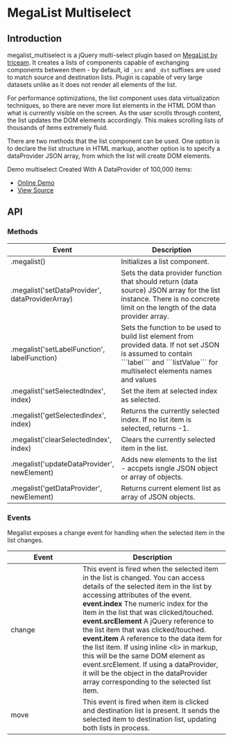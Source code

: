 MegaList Multiselect
====================

## Introduction

megalist_multiselect is a jQuery multi-select plugin based on [MegaList by triceam](https://github.com/triceam/MegaList). It creates a lists of components capable of exchanging components between them - by default, id ```_src``` and ```_dst``` suffixes are used to match source and destination lists. Plugin is capable of very large datasets unlike as it does not render all elements of the list.

For performance optimizations, the list component uses data virtualization techniques, so there are never more list elements in the HTML DOM than what is currently visible on the screen. As the user scrolls through content, the list updates the DOM elements accordingly. This makes scrolling lists of thousands of items extremely fluid.

There are two methods that the list component can be used.  One option is to declare the list structure in HTML markup, another option is to specify a dataProvider JSON array, from which the list will create DOM elements.
    
Demo multiselect Created With A DataProvider of 100,000 items:
* [Online Demo](http://maiiku.github.io/megalist_multiselect/samples/01_megalist_multiselect_demo.html)
* [View Source](https://github.com/maiiku/megalist_multiselect/blob/master/samples/01_megalist_multiselect_demo.html)

      
## API   

### Methods       
      
<table>
<thead>
 <tr>
   <th style="width: 150px;">Event</th>
   <th>Description</th>
 </tr>
</thead>
<tbody>
 <tr>
   <td>.megalist()</td>
   <td>Initializes a list component.</td>
 </tr>
 <tr>
   <td>.megalist('setDataProvider', dataProviderArray)</td>
   <td>Sets the data provider function that should return (data source) JSON array for the list instance.  There is no concrete limit on the length of the data provider array.</td>
 </tr>
 <tr>
   <td>.megalist('setLabelFunction', labelFunction)</td>
   <td>Sets the function to be used to build list element from provided data. If not set JSON is assumed to contain ```label``` and ```listValue``` for multiselect elements names and values</td>
 </tr>
 <tr>
   <td>.megalist('setSelectedIndex', index)</td>
   <td>Set the item at selected index as selected.</td>
 </tr>
 <tr>
   <td>.megalist('getSelectedIndex', index)</td>
   <td>Returns the currently selected index.  If no list item is selected, returns -1.</td>
 </tr>
 <tr>
   <td>.megalist('clearSelectedIndex', index)</td>
   <td>Clears the currently selected item in the list.</td>
</tr>
<tr>
   <td>.megalist('updateDataProvider', newElement)</td>
   <td>Adds new elements to the list - accpets isngle JSON object or array of objects.</td>
</tr>
<tr>
   <td>.megalist('getDataProvider', newElement)</td>
   <td>Returns current element list as array of JSON objects.</td>
</tr>

</table>

### Events
Megalist exposes a change event for handling when the selected item in the list changes.
          
<table>
<thead>
 <tr>
   <th style="width: 150px;">Event</th>
   <th>Description</th>
 </tr>
</thead>
<tbody>
 <tr>
   <td>change</td>
   <td>This event is fired when the selected item in the list is changed.  You can access details of the selected item in the list by accessing attributes of the event.  
    <strong>event.index</strong>
    The numeric index for the item in the list that was clicked/touched.
    <strong>event.srcElement</strong>
    A jQuery reference to the list item that was clicked/touched.
    <strong>event.item</strong>
    A reference to the data item for the list item.  If using inline &lt;li&gt; in markup, this will be the same DOM element as event.srcElement.  If using a dataProvider, it will be the object in the dataProvider array corresponding to the selected list item.</td>
 </tr>
  <tr>
   <td>move</td>
   <td>This event is fired when item is clicked and destination list is present. It sends the selected item to destination list, updating both lists in process.
 </tr>
</table>